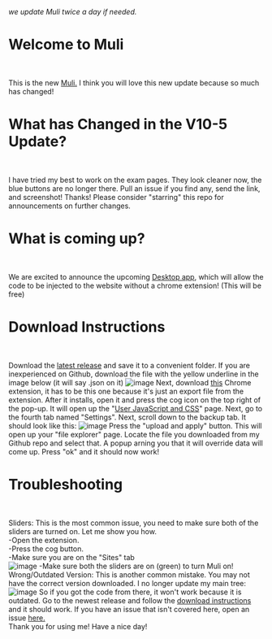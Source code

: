 *we update Muli twice a day if needed.*
# Welcome to Muli
<br>

This is the new [Muli.](https://github.com/jamesj503/Muli/releases) I think you will love this new update because so much has changed!
<br>

# What has Changed in the V10-5 Update?
<br>

I have tried my best to work on the exam pages. They look cleaner now, the blue buttons are no longer there. Pull an issue if you find any, send the link, and screenshot! Thanks! Please consider "starring" this repo for announcements on further changes.
<br>

# What is coming up?
<br>

We are excited to announce the upcoming [Desktop app](https://free.timeanddate.com/countdown/i7rsdv5e/n5704/cf12/cm0/cu4/ct0/cs0/ca0/co1/cr0/ss0/cac000/cpc000/pcfff/tcfff/fs100/szw320/szh135/tatTime%20until%20Desktop%20App%20Release!/tac000/tptTime%20since%20Event%20started%20in/tpc000/iso2021-05-31T00:00:00), which will allow the code to be injected to the website without a chrome extension! (This will be free)
<br>

# Download Instructions
<br>

Download the [latest release](https://github.com/jamesj503/Muli/releases) and save it to a convenient folder. If you are inexperienced on Github, download the file with the yellow underline in the image below (it will say .json on it)
![image](https://user-images.githubusercontent.com/70408059/115570376-ad7d0800-a283-11eb-8961-9c8a65143a33.png)
Next, download [this](https://chrome.google.com/webstore/detail/user-javascript-and-css/nbhcbdghjpllgmfilhnhkllmkecfmpld) Chrome extension, it has to be this one because it's just an export file from the extension. After it installs, open it and press the cog icon on the top right of the pop-up. It will open up the "[User JavaScript and CSS](extension://nbhcbdghjpllgmfilhnhkllmkecfmpld/options.html)" page. Next, go to the fourth tab named "Settings". Next, scroll down to the backup tab. It should look like this:
![image](https://user-images.githubusercontent.com/70408059/115569121-8a9e2400-a282-11eb-8b24-f5a14af03302.png)
Press the "upload and apply" button. This will open up your "file explorer" page. Locate the file you downloaded from my Github repo and select that. A popup arning you that it will override data will come up. Press "ok" and it should now work! 
<br>

# Troubleshooting
<br>

Sliders: This is the most common issue, you need to make sure both of the sliders are turned on. Let me show you how. <br>
  -Open the extension. <br>
  -Press the cog button. <br>
  -Make sure you are on the "Sites" tab <br>
![image](https://user-images.githubusercontent.com/70408059/115569612-05673f00-a283-11eb-874d-3a49b7588eb0.png)
  -Make sure both the sliders are on (green) to turn Muli on!
  <br>
Wrong/Outdated Version: This is another common mistake. You may not have the correct version downloaded. I no longer update my main tree:
![image](https://user-images.githubusercontent.com/70408059/115571154-5a578500-a284-11eb-8d53-162b81ca0baa.png)
So if you got the code from there, it won't work because it is outdated. Go to the newest release and follow the [download instructions](https://github.com/jamesj503/Muli#download-instructions) and it should work. If you have an issue that isn't covered here, open an issue [here.](https://github.com/jamesj503/Muli/issues)<br>
Thank you for using me! Have a nice day!

